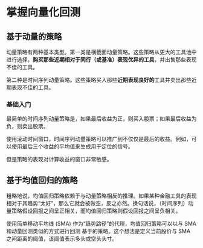 # 掌握向量化回测

## 基于动量的策略

动量策略有两种基本类型。第一类是横截面动量策略。这些策略从更大的工具池中进行选择，**购买那些近期相对于同行（或基准）表现优异的工具**，并出售那些表现不佳的工具。

第二种是时间序列动量策略。这些策略买入那些**近期表现良好的**工具并卖出那些近期表现不佳的工具。

### 基础入门

最简单的时间序列动量策略是，如果最后收益为正，则买入股票；如果最后收益为负，则卖出股票。

使用滚动时间窗口，时间序列动量策略可以推广到不仅仅是最后的收益。例如，可以使用最后三个收益的平均值来生成用于定位的信号。

但是策略的表现对计算收益的窗口非常敏感。

## 基于均值回归的策略

粗略地说，均值回归策略依赖于与动量策略相反的推理。如果某种金融工具的表现相对于其趋势“太好”，那么它就会被做空，反之亦然。换句话说，（时间序列）动量策略假设回报之间呈正相关，而均值回归策略则假设回报之间呈负相关。

使用简单移动平均线 (SMA) 作为“趋势路径”的代理，均值回归策略可以以与 SMA 和动量回测类似的方式进行回测 基于的策略。这个想法是定义当前股价与 SMA 之间距离的阈值，该阈值表示多头或空头头寸。

